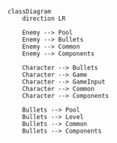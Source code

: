 ﻿```mermaid
classDiagram
    direction LR

    Enemy --> Pool
    Enemy --> Bullets
    Enemy --> Common
    Enemy --> Components

    Character --> Bullets
    Character --> Game
    Character --> GameInput
    Character --> Common
    Character --> Components

    Bullets --> Pool
    Bullets --> Level
    Bullets --> Common
    Bullets --> Components
```